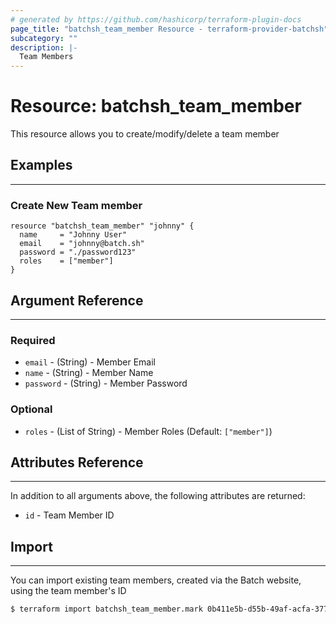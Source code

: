 ```yaml
---
# generated by https://github.com/hashicorp/terraform-plugin-docs
page_title: "batchsh_team_member Resource - terraform-provider-batchsh"
subcategory: ""
description: |-
  Team Members
---
```


# Resource: batchsh_team_member

This resource allows you to create/modify/delete a team member

## Examples

---

### Create New Team member

```hcl
resource "batchsh_team_member" "johnny" {
  name     = "Johnny User"
  email    = "johnny@batch.sh"
  password = "./password123"
  roles    = ["member"]
}
```


## Argument Reference 

---

### Required

- `email` - (String) - Member Email
- `name` - (String) - Member Name
- `password` - (String) - Member Password

### Optional

- `roles` - (List of String) - Member Roles (Default: `["member"]`)

## Attributes Reference

---

In addition to all arguments above, the following attributes are returned:

- `id` -  Team Member ID

## Import

---

You can import existing team members, created via the Batch website, using the team member's ID

```bash
$ terraform import batchsh_team_member.mark 0b411e5b-d55b-49af-acfa-377712700bf3
```